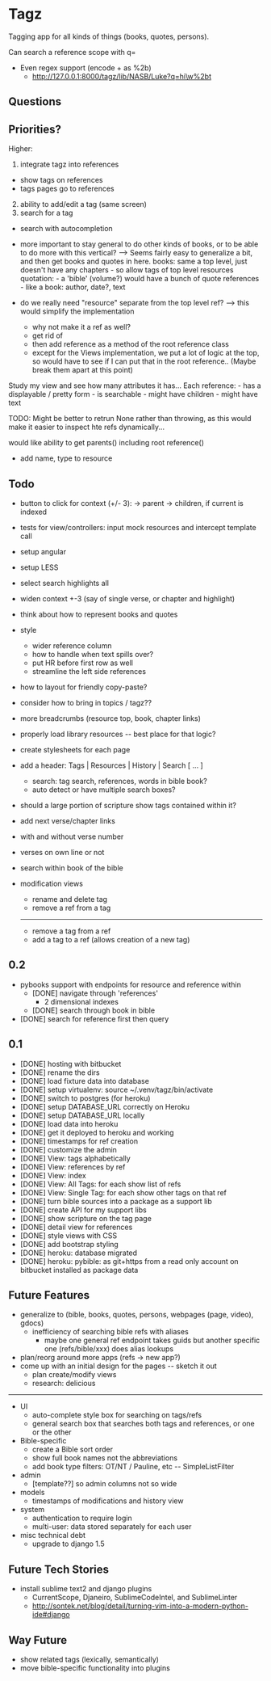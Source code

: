 Tagz
====
Tagging app for all kinds of things (books, quotes, persons).

Can search a reference scope with q=
* Even regex support (encode + as %2b)
  * http://127.0.0.1:8000/tagz/lib/NASB/Luke?q=hi\w%2bt


Questions
---------


Priorities?
-----------
Higher:
1. integrate tagz into references
  - show tags on references
  - tags pages go to references
2. ability to add/edit a tag (same screen)
3. search for a tag
  - search with autocompletion


* more important to stay general to do other kinds of books, or to 
  be able to do more with this vertical?
--> Seems fairly easy to generalize a bit, and then get books and quotes in here.
    books: same a top level, just doesn't have any chapters
      - so allow tags of top level resources
    quotation:
      - a 'bible' (volume?) would have a bunch of quote references
      - like a book: author, date?, text

* do we really need "resource" separate from the top level ref?
--> this would simplify the implementation
  - why not make it a ref as well?
  - get rid of 
  - then add reference as a method of the root reference class
  * except for the Views implementation, we put a lot of logic at the top,
    so would have to see if I can put that in the root reference..
    (Maybe break them apart at this point)

Study my view and see how many attributes it has... 
  Each reference:
    - has a displayable / pretty form
    - is searchable
    - might have children
    - might have text

TODO: Might be better to retrun None rather than throwing, as this would make
it easier to inspect hte refs dynamically...

would like ability to get parents() including root reference()

* add name, type to resource

Todo
----
* button to click for context (+/- 3): -> parent -> children, if current is indexed
* tests for view/controllers: input mock resources and intercept template call
* setup angular
* setup LESS
* select search highlights all 
* widen context +-3 (say of single verse, or chapter and highlight)
* think about how to represent books and quotes
* style
  * wider reference column
  * how to handle when text spills over?
  * put HR before first row as well
  * streamline the left side references
* how to layout for friendly copy-paste?
* consider how to bring in topics / tagz??

* more breadcrumbs (resource top, book, chapter links)
* properly load library resources -- best place for that logic?
* create stylesheets for each page
* add a header: Tags | Resources | History | Search [ ... ]
  * search: tag search, references, words in bible book?
  * auto detect or have multiple search boxes?
* should a large portion of scripture show tags contained
  within it?
* add next verse/chapter links
* with and without verse number
* verses on own line or not
* search within book of the bible
* modification views
  * rename and delete tag
  * remove a ref from a tag
  ---
  * remove a tag from a ref
  * add a tag to a ref (allows creation of a new tag)


0.2
---
* pybooks support with endpoints for resource and reference within
  - [DONE] navigate through 'references'
    * 2 dimensional indexes
  - [DONE] search through book in bible
* [DONE] search for reference first then query

0.1
-----------------------------
* [DONE] hosting with bitbucket
* [DONE] rename the dirs
* [DONE] load fixture data into database
* [DONE] setup virtualenv: source ~/.venv/tagz/bin/activate
* [DONE] switch to postgres (for heroku)
* [DONE] setup DATABASE_URL correctly on Heroku 
* [DONE] setup DATABASE_URL locally
* [DONE] load data into heroku
* [DONE] get it deployed to heroku and working
* [DONE] timestamps for ref creation
* [DONE] customize the admin
* [DONE] View: tags alphabetically
* [DONE] View: references by ref
* [DONE] View: index 
* [DONE] View: All Tags: for each show list of refs
* [DONE] View: Single Tag: for each show other tags on that ref
* [DONE] turn bible sources into a package as a support lib
* [DONE] create API for my support libs
* [DONE] show scripture on the tag page
* [DONE] detail view for references
* [DONE] style views with CSS
* [DONE] add bootstrap styling
* [DONE] heroku: database migrated
* [DONE] heroku: pybible: as git+https from a read only account on bitbucket installed as package data


Future Features
---------------
* generalize to (bible, books, quotes, persons, webpages (page, video), gdocs)
  * inefficiency of searching bible refs with aliases
    * maybe one general ref endpoint takes guids but another specific one
      (refs/bible/xxx) does alias lookups
* plan/reorg around more apps (refs -> new app?)
* come up with an initial design for the pages -- sketch it out
  * plan create/modify views
  * research: delicious
---
* UI
  * auto-complete style box for searching on tags/refs
  * general search box that searches both tags and references, or one or the other
* Bible-specific
  * create a Bible sort order
  * show full book names not the abbreviations
  * add book type filters: OT/NT / Pauline, etc -- SimpleListFilter
* admin
  * [template??] so admin columns not so wide
* models
  * timestamps of modifications and history view
* system
  * authentication to require login
  * multi-user: data stored separately for each user
* misc technical debt
  * upgrade to django 1.5

Future Tech Stories
-------------------
* install sublime text2 and django plugins
  * CurrentScope, Djaneiro, SublimeCodeIntel, and SublimeLinter 
  * http://sontek.net/blog/detail/turning-vim-into-a-modern-python-ide#django

Way Future
----------
* show related tags (lexically, semantically)
* move bible-specific functionality into plugins



